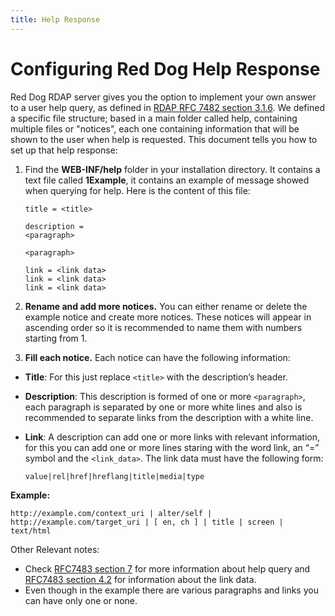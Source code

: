 ```yaml
---
title: Help Response
---
```


# Configuring Red Dog Help Response

Red Dog RDAP server gives you the option to implement your own answer to a user help query, as defined in [RDAP RFC 7482 section 3.1.6](http://tools.ietf.org/html/rfc7482#section-3.1.6 "Help Path Segment Specification"). We defined a specific file structure; based in a main folder called help, containing multiple files or "notices",  each one containing information that will be shown to the user when help is requested. This document tells you how to set up that help response:

1.	Find the **WEB-INF/help** folder in your installation directory. It contains a text file called **1Example**, it contains an example of message showed when querying for help. Here is the content of this file:

		title = <title>
	
		description = 
		<paragraph>
	
		<paragraph>
	
		link = <link data>
		link = <link data>
		link = <link data>
	
2.	**Rename and add more notices.** You can either rename or delete the example notice and create more notices. These notices will appear in ascending order so it is recommended to name them with numbers starting from 1.

3.	**Fill each notice.** Each notice can have the following information:
  
  * **Title**: For this just replace `<title>` with the description’s header.
  
  * **Description**: This description is formed of one or more `<paragraph>`, each paragraph is separated by one or more white lines and also is recommended to separate links from the description with a white line.
  
  * **Link**: A description can add one or more links with relevant information, for this you can add one or more lines staring with the word link, an “=” symbol and the `<link_data>`. The link data must have the following form:

		value|rel|href|hreflang|title|media|type

**Example:**

    http://example.com/context_uri | alter/self | http://example.com/target_uri | [ en, ch ] | title | screen | text/html

Other Relevant notes:
* Check [RFC7483 section 7](https://tools.ietf.org/html/rfc7483#section-7 "Responding to Help Queries") for more information about help query and [RFC7483 section 4.2](https://tools.ietf.org/html/rfc7483#section-4.2 "Links") for information about the link data.
* Even though in the example there are various paragraphs and links you can have only one or none.

